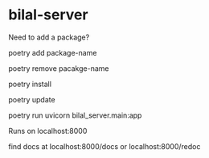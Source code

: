 # bilal-server

Need to add a package?

poetry add package-name

poetry remove pacakge-name


poetry install

poetry update

poetry run uvicorn bilal_server.main:app

Runs on localhost:8000
  
find docs at localhost:8000/docs or localhost:8000/redoc
